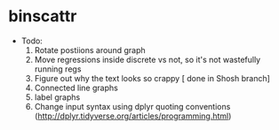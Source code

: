 # binscattr

* Todo:
  1) Rotate postiions around graph
  2) Move regressions inside discrete vs not, so it's not wastefully running regs
  3) Figure out why the text looks so crappy [ done in Shosh branch]
  4) Connected line graphs
  5) label graphs
  6) Change input syntax using dplyr quoting conventions (http://dplyr.tidyverse.org/articles/programming.html)
